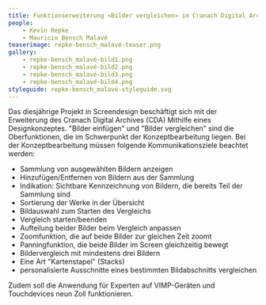 ```yaml
---
title: Funktionserweiterung «Bilder vergleichen» im Cranach Digital Archive
people:
    - Kevin Repke
    - Mauricio Bensch Malavé
teaserimage: repke-bensch_malavé-teaser.png
gallery:
    - repke-bensch_malavé-bild1.png
    - repke-bensch_malavé-bild2.png
    - repke-bensch_malavé-bild3.png
    - repke-bensch_malavé-bild4.png
styleguide: repke-bensch_malavé-styleguide.svg
---
```


Das diesjährige Projekt in Screendesign beschäftigt sich mit der Erweiterung des Cranach Digital Archives (CDA) Mithilfe eines Designkonzeptes. "Bilder einfügen" und "Bilder vergleichen" sind die Oberfunktionen, die im Schwerpunkt der Konzeptbearbeitung liegen. Bei der Konzeptbearbeitung müssen folgende Kommunikationsziele beachtet werden:

- Sammlung von ausgewählten Bildern anzeigen
- Hinzufügen/Entfernen von Bildern aus der Sammlung
- Indikation: Sichtbare Kennzeichnung von Bildern, die bereits Teil der Sammlung sind
- Sortierung der Werke in der Übersicht
- Bildauswahl zum Starten des Vergleichs 
- Vergleich starten/beenden
- Aufteilung beider Bilder beim Vergleich anpassen
- Zoomfunktion, die auf beide Bilder zur gleichen Zeit zoomt
- Panningfunktion, die beide Bilder im Screen gleichzeitig bewegt
- Bildervergleich mit mindestens drei Bildern
- Eine Art "Kartenstapel" (Stacks)
- personalisierte Ausschnitte eines bestimmten Bildabschnitts vergleichen

Zudem soll die Anwendung für Experten auf VIMP-Geräten und Touchdevices neun Zoll funktionieren.
